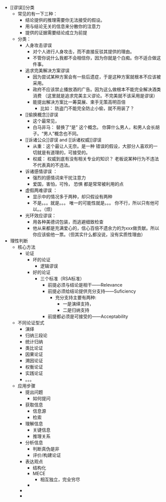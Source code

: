 - [[谬误]]分类
	- 常见的有一下三种：
		- 结论提供的推理需要你无法接受的假设。
		- 用与结论无关的信息来分散你的注意力
		- 提供的证据需要结论成立为前提
	- 分类：
		- 人身攻击谬误
			- 对个人进行人身攻击，而不直接反驳其提供的理由。
			- 不管你说什么我都不会相信你，因为你就是个白痴。你不适合做这件事。
		- 追求完美解决方案谬误
			- 因为尝试某种方案会有一些后遗症，于是这种方案就根本不应该被采用。
			- 政府不应该禁止播放酒的广告。因为这么做根本不能完全解决酒类消费
			  （这里就是追求完美主义谬论。不完美就不该采用是谬误）
			- 能提出解决方案比一筹莫展、束手无策高明百倍
				- 比如： 防盗门不能完全防止小偷，就不用装了？
		- [[偷换概念]]谬误
			- 这个最常见，
			- 白马非马： 替换了“是” 这个概念。
			  你算什么男人，和男人会长胡子。“男人”概念也不同。
		- [[诉诸公众]]谬误 and [[诉诸权威]]谬误
			- 从重：这个最让人无奈。是一种 错误的假设，大部分人喜欢的一切就是有道理的，可接受的。
			- 权威： 权威到底有没有相关专业的知识？ 老板说某种行为不违法不代表真的不违法。
		- 诉诸感情谬误 ：
			- 强烈的感情词来干扰注意力
			- 爱国，害怕，可怜， 恐惧 都是常常被利用的点
		- 虚假两难谬误 ：
			- 显示中的情况多于两种，却只假设有两种
			- 不是。。。就是。。。
			  唯一的可能性就是。。。
			  你不行，所以只有他可以。。（烦）
		- 光环效应谬误：
			- 用各种美德词包装，而逃避细致检查
			- 他从来都是充满爱心的，信心百倍不遗余力的为xxx做贡献。所以你应该偷他一票。（但其实什么都没说，没有实质性理由）
- 理性判断
	- 核心方法
		- 论证
			- 坏的论证
				- 逻辑谬误
			- 好的论证
				- 三个标准（RSA标准）
					- 前提必须与结论是相干——Relevance
					- 前提必须给结论提供充分支持——Suficiency
						- 充分支持主要有两种:
							- 一是演绎支持，
							- 二是归纳支持
					- 前提都必须是可接受的——Acceptability
	- 不同论证型式
		- 演绎
		- 归纳三段论
		- 统计归纳
		- 类比论证
		- 因果论证
		- 溯因论证
		- 权衡论证
		- 实践论证
		- 。。。
	- 应用步骤
		- 提出问题
			- 如何提问
		- 获取信息
			- 信息源
			- 检索
		- 理解信息
			- 关键信息
			- 推理关系
		- 分析信息
			- 判断真伪是非
			- 评价/构建论证
		- 表达观点
			- 结构化
			- MECE
				- 相互独立，完全穷尽
			-
		-
		-